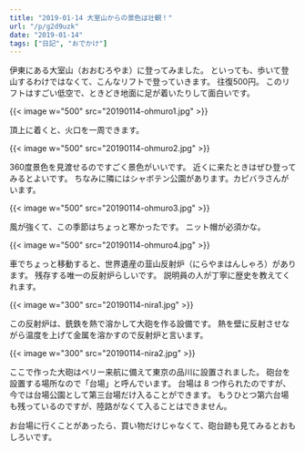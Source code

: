 ```yaml
---
title: "2019-01-14 大室山からの景色は壮観！"
url: "/p/g2d9uzk"
date: "2019-01-14"
tags: ["日記", "おでかけ"]
---
```


伊東にある大室山（おおむろやま）に登ってみました。
といっても、歩いて登山するわけではなくて、こんなリフトで登っていきます。
往復500円。
このリフトはすごい低空で、ときどき地面に足が着いたりして面白いです。

{{< image w="500" src="20190114-ohmuro1.jpg" >}}

頂上に着くと、火口を一周できます。

{{< image w="500" src="20190114-ohmuro2.jpg" >}}

360度景色を見渡せるのですごく景色がいいです。
近くに来たときはぜひ登ってみるとよいです。
ちなみに隣にはシャボテン公園があります。カピバラさんがいます。

{{< image w="500" src="20190114-ohmuro3.jpg" >}}

風が強くて、この季節はちょっと寒かったです。
ニット帽が必須かな。

{{< image w="500" src="20190114-ohmuro4.jpg" >}}

車でちょっと移動すると、世界遺産の韮山反射炉（にらやまはんしゃろ）があります。
残存する唯一の反射炉らしいです。
説明員の人が丁寧に歴史を教えてくれます。

{{< image w="300" src="20190114-nira1.jpg" >}}

この反射炉は、銑鉄を熱で溶かして大砲を作る設備です。
熱を壁に反射させながら温度を上げて金属を溶かすので反射炉と言います。

{{< image w="300" src="20190114-nira2.jpg" >}}

ここで作った大砲はペリー来航に備えて東京の品川に設置されました。
砲台を設置する場所なので「台場」と呼んでいます。
台場は 8 つ作られたのですが、今では台場公園として第三台場だけ入ることができます。
もうひとつ第六台場も残っているのですが、陸路がなくて入ることはできません。

お台場に行くことがあったら、買い物だけじゃなくて、砲台跡も見てみるとおもしろいです。

